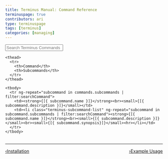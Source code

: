 ```yaml
---
title: Terminus Manual: Command Reference
terminuspage: true
contributors: ari
type: terminuspage
tags: [terminus]
categories: [managing]
---
```


<div class="container col-md-12" ng-app="terminusCommandsApp" ng-controller="mainController">

  <form>
    <div class="form-group">
      <div class="input-group">
        <div class="input-group-addon"><i class="fa fa-search"></i></div>
        <input type="text" class="form-control" placeholder="Search Terminus Commands" ng-model="searchCommand">
        <div style="background:#fff;cursor:pointer;" ng-click="clearFilters()" class="input-group-addon">
        <span class="fa fa-times"></span>
        </div>
      </div>      
    </div>
  </form>
  <table class="table table-responsive table-bordered table-striped">

    <thead>
      <tr>
        <th>Command</th>
        <th>Subcommands</th>
      </tr>
    </thead>

    <tbody>
      <tr ng-repeat="subcommand in commands.subcommands | filter:searchCommand">
        <td><strong>{[{ subcommand.name }]}</strong><br><small>{[{ subcommand.description }]}</small></td>
        <td><li class="terminus-subcommand-list" ng-repeat="subcommand in subcommand.subcommands | filter:searchCommand"><strong>{[{ subcommand.name }]}</strong><br><small>{[{ subcommand.description }]}</small><br><small>{[{ subcommand.synopsis}]}</small><hr></li></td>
      </tr>
    </tbody>

  </table>
</div>

<div class="terminus-pager col-md-12">
  <hr>
      <a style="float:left;" href="/docs/terminus/install"><span class="terminus-pager-lsaquo">&lsaquo;</span>Installation</a>
      <a style="float:right;" href="/docs/terminus/examples"><span class="terminus-pager-rsaquo">&rsaquo;</span>Example Usage</a>
</div>
